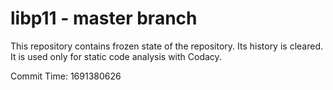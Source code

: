 # libp11 - master branch

This repository contains frozen state of the repository.
Its history is cleared. It is used only for static code
analysis with Codacy.

Commit Time: 1691380626